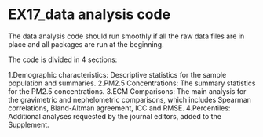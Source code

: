 # EX17_data analysis code

The data analysis code should run smoothly if all the raw data files are in place and all packages are run at the beginning.

The code is divided in 4 sections:

1.Demographic characteristics: Descriptive statistics for the sample population and summaries.
2.PM2.5 Concentrations: The summary statistics for the PM2.5 concentrations.
3.ECM Comparisons: The main analysis for the gravimetric and nephelometric comparisons, which includes Spearman correlations, Bland-Altman agreement, ICC and RMSE.
4.Percentiles: Additional analyses requested by the journal editors, added to the Supplement.